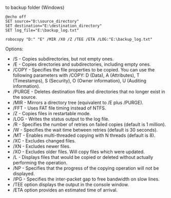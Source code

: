 to backup folder (Windows)
```
@echo off
SET source="D:\source_directory"
SET destination="E:\destination_directory"
SET log_file="E:\backup_log.txt"

robocopy "D:" "E" /MIR /XO /Z /TEE /ETA /LOG:"E:\backup_log.txt"

```
Options:
- /S - Copies subdirectories, but not empty ones.
- /E - Copies directories and subdirectories, including empty ones.
- /COPY - Specifies the file properties to be copied. You can use the following parameters with /COPY: D (Data), A (Attributes), T (Timestamps), S (Security), O (Owner information), U (Auditing information).
- /PURGE - Deletes destination files and directories that no longer exist in the source.
- /MIR - Mirrors a directory tree (equivalent to /E plus /PURGE).
- /FFT - Uses FAT file timing instead of NTFS.
- /Z - Copies files in restartable mode.
- /LOG - Writes the status output to the log file.
- /R - Specifies the number of retries on failed copies (default is 1 million).
- /W - Specifies the wait time between retries (default is 30 seconds).
- /MT - Enables multi-threaded copying with N threads (default is 8).
- /XC - Excludes changed files.
- /XN - Excludes newer files.
- /XO - Excludes older files. Will copy files which were updated.
- /L - Displays files that would be copied or deleted without actually performing the operation.
- /NP - Specifies that the progress of the copying operation will not be displayed.
- /IPG - Specifies the inter-packet gap to free bandwidth on slow lines.
- /TEE option displays the output in the console window.
- /ETA option provides an estimated time of arrival.
